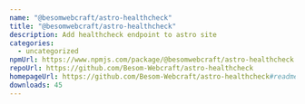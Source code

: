 ```yaml
---
name: "@besomwebcraft/astro-healthcheck"
title: "@besomwebcraft/astro-healthcheck"
description: Add healthcheck endpoint to astro site
categories:
  - uncategorized
npmUrl: https://www.npmjs.com/package/@besomwebcraft/astro-healthcheck
repoUrl: https://github.com/Besom-Webcraft/astro-healthcheck
homepageUrl: https://github.com/Besom-Webcraft/astro-healthcheck#readme
downloads: 45
---
```

